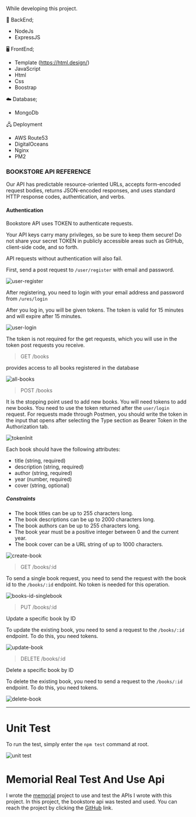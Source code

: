While developing this project.

💽 BackEnd;
 * NodeJs
 * ExpressJS
 
🖥️ FrontEnd;
 - Template (https://html.design/)
 - JavaScript
 - Html
 - Css
 - Boostrap

☁️ Database;
 - MongoDb

🖧 Deployment
 - AWS Route53
 - DigitalOceans
 - Nginx
 - PM2

### BOOKSTORE API REFERENCE

Our API has predictable resource-oriented URLs, accepts form-encoded request bodies, returns JSON-encoded responses, and uses standard HTTP response codes, authentication, and verbs.


#### Authentication

Bookstore API uses TOKEN to authenticate requests. 

Your API keys carry many privileges, so be sure to keep them secure! Do not share your secret TOKEN in publicly accessible areas such as GitHub, client-side code, and so forth.

API requests without authentication will also fail.

First, send a post request to `/user/register` with email and password.

![user-register](https://user-images.githubusercontent.com/86782430/225988674-3adf460c-9345-45ba-8a41-418c320c8e1d.png)


After registering, you need to login with your email address and password from `/ures/login`

After you log in, you will be given tokens. The token is valid for 15 minutes and will expire after 15 minutes.

![user-login](https://user-images.githubusercontent.com/86782430/225988706-dcbe20c0-7ea4-4f84-b728-881ee80e1538.png)


The token is not required for the get requests, which you will use in the token post requests you receive.

>GET /books 

provides access to all books registered in the database

![all-books](https://user-images.githubusercontent.com/86782430/225986460-e1795c37-9607-4c4a-9ead-7c520bb1deae.png)

>POST /books 

It is the stopping point used to add new books. You will need tokens to add new books. You need to use the token returned after the `user/login` request. For requests made through Postmen, you should write the token in the input that opens after selecting the Type section as Bearer Token in the Authorization tab.

![tokenInit](https://user-images.githubusercontent.com/86782430/225987387-7a334e43-297a-4329-a504-eecc46b518e4.png)

Each book should have the following attributes:
+ title (string, required)
+ description (string, required) 
+ author (string, required)
+ year (number, required)
+ cover (string, optional)

##### Constraints

+ The book titles can be up to 255 characters long.
+ The book descriptions can be up to 2000 characters long.
+ The book authors can be up to 255 characters long.
+ The book year must be a positive integer between 0 and the current year.
+ The book cover can be a URL string of up to 1000 characters.

![create-book](https://user-images.githubusercontent.com/86782430/225988491-b3c5b0ac-a6ff-4ec6-9b53-c152c910f2f6.png)

>GET /books/:id 

To send a single book request, you need to send the request with the book id to the `/books/:id` endpoint. No token is needed for this operation.

![books-id-singlebook](https://user-images.githubusercontent.com/86782430/225989717-3e0cd474-4917-4eef-abdc-8435448f175c.png)

>PUT /books/:id

 Update a specific book by ID

To update the existing book, you need to send a request to the `/books/:id` endpoint. To do this, you need tokens.

![update-book](https://user-images.githubusercontent.com/86782430/225998197-f1acef1a-ae7d-4eb1-8dba-e98d39f35186.png)


> DELETE /books/:id 

Delete a specific book by ID

To delete the existing book, you need to send a request to the `/books/:id` endpoint. To do this, you need tokens.

![delete-book](https://user-images.githubusercontent.com/86782430/225998595-faa8809c-8997-42d0-ad85-c9b7a8013de1.png)

<hr>

# Unit Test

To run the test, simply enter the `npm test` command at root.


![unit test](https://user-images.githubusercontent.com/86782430/226000498-d2e546a0-ef0a-46bf-b73e-a649cb338b40.png)


# Memorial Real Test And Use Api 

I wrote the [memorial](https://memorial.ozermuharrem.com) project to use and test the APIs I wrote with this project. In this project, the bookstore api was tested and used. You can reach the project by clicking the [GitHub](https://github.com/ozermuharrem/memorial) link.

